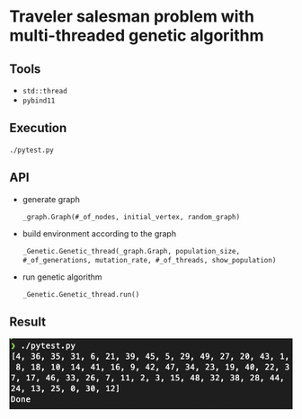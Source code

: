 # Traveler salesman problem with multi-threaded genetic algorithm

## Tools
- `std::thread`
- `pybind11`

## Execution
```
./pytest.py
```

## API
- generate graph
    ```
    _graph.Graph(#_of_nodes, initial_vertex, random_graph)
    ``` 
- build environment according to the graph
    ```
    _Genetic.Genetic_thread(_graph.Graph, population_size, #_of_generations, mutation_rate, #_of_threads, show_population)
    ```
- run genetic algorithm
    ```
    _Genetic.Genetic_thread.run()
    ```

## Result
![](./images/python_result.png)